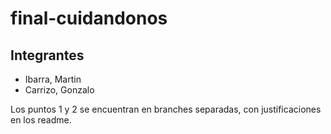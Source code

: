 # final-cuidandonos

## Integrantes

* Ibarra, Martin
* Carrizo, Gonzalo

Los puntos 1 y 2 se encuentran en branches separadas, con justificaciones en los readme.